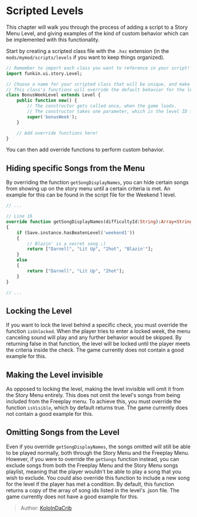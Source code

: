 [tags]: / "advanced,hscript,level"

# Scripted Levels

This chapter will walk you through the process of adding a script to a Story Menu Level, and giving examples of the kind of custom behavior which can be implemented with this functionality.

Start by creating a scripted class file with the `.hxc` extension (in the `mods/mymod/scripts/levels` if you want to keep things organized).

```haxe
// Remember to import each class you want to reference in your script!
import funkin.ui.story.Level;

// Choose a name for your scripted class that will be unique, and make sure to specifically extend the Level class.
// This class's functions will override the default behavior for the level.
class BonusWeekLevel extends Level {
    public function new() {
        // The constructor gets called once, when the game loads.
        // The constructor takes one parameter, which is the level ID for the level you are applying the script to.
		super('bonusWeek');
	}

    // Add override functions here!
}
```

You can then add override functions to perform custom behavior.

## Hiding specific Songs from the Menu

By overriding the function `getSongDisplayNames`, you can hide certain songs from showing up on the story menu until a certain criteria is met. An example for this can be found in the script file for the Weekend 1 level.
```haxe
// ...

// Line 16
override function getSongDisplayNames(difficultyId:String):Array<String>
{
    if (Save.instance.hasBeatenLevel('weekend1'))
    {
        // Blazin' is a secret song ;)
        return ["Darnell", "Lit Up", "2hot", "Blazin'"];
    }
    else
    {
        return ["Darnell", "Lit Up", "2hot"];
    }
}

// ...
```

## Locking the Level

If you want to lock the level behind a specific check, you must override the function `isUnlocked`. When the player tries to enter a locked week, the menu canceling sound will play and any further behavior would be skipped. By returning false in that function, the level will be locked until the player meets the criteria inside the check. The game currently does not contain a good example for this.

## Making the Level invisible

As opposed to locking the level, making the level invisible will omit it from the Story Menu entirely. This does not omit the level's songs from being included from the Freeplay menu. To achieve this, you must override the function `isVisible`, which by default returns true. The game currently does not contain a good example for this.

## Omitting Songs from the Level

Even if you override `getSongDisplayNames`, the songs omitted will still be able to be played normally, both through the Story Menu and the Freeplay Menu. However, if you were to override the `getSongs` function instead, you can exclude songs from both the Freeplay Menu and the Story Menu songs playlist, meaning that the player wouldn't be able to play a song that you wish to exclude. You could also override this function to include a new song for the level if the player has met a condition. By default, this function returns a copy of the array of song ids listed in the level's .json file. The game currently does not have a good example for this.

[^weekend1]: <https://github.com/FunkinCrew/funkin.assets/blob/main/preload/scripts/levels/weekend1.hxc>

> Author: [KoloInDaCrib](https://github.com/KoloInDaCrib)